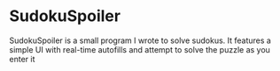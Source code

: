 # SudokuSpoiler
SudokuSpoiler is a small program I wrote to solve sudokus. It features a simple UI with real-time autofills and attempt to solve the puzzle as you enter it
